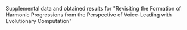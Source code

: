 Supplemental data and obtained results for "Revisiting the Formation of Harmonic Progressions from the Perspective of Voice-Leading with Evolutionary Computation"
